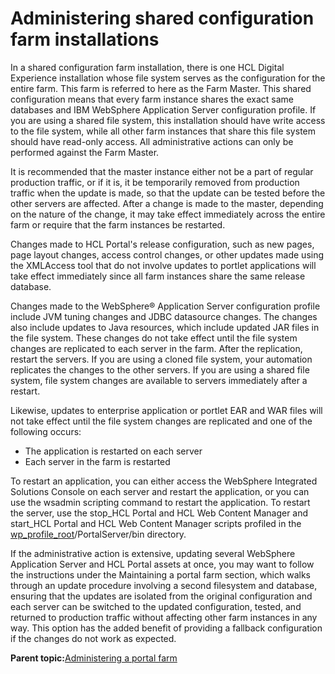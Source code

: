 # Administering shared configuration farm installations

In a shared configuration farm installation, there is one HCL Digital Experience installation whose file system serves as the configuration for the entire farm. This farm is referred to here as the Farm Master. This shared configuration means that every farm instance shares the exact same databases and IBM WebSphere Application Server configuration profile. If you are using a shared file system, this installation should have write access to the file system, while all other farm instances that share this file system should have read-only access. All administrative actions can only be performed against the Farm Master.

It is recommended that the master instance either not be a part of regular production traffic, or if it is, it be temporarily removed from production traffic when the update is made, so that the update can be tested before the other servers are affected. After a change is made to the master, depending on the nature of the change, it may take effect immediately across the entire farm or require that the farm instances be restarted.

Changes made to HCL Portal's release configuration, such as new pages, page layout changes, access control changes, or other updates made using the XMLAccess tool that do not involve updates to portlet applications will take effect immediately since all farm instances share the same release database.

Changes made to the WebSphere® Application Server configuration profile include JVM tuning changes and JDBC datasource changes. The changes also include updates to Java resources, which include updated JAR files in the file system. These changes do not take effect until the file system changes are replicated to each server in the farm. After the replication, restart the servers. If you are using a cloned file system, your automation replicates the changes to the other servers. If you are using a shared file system, file system changes are available to servers immediately after a restart.

Likewise, updates to enterprise application or portlet EAR and WAR files will not take effect until the file system changes are replicated and one of the following occurs:

-   The application is restarted on each server
-   Each server in the farm is restarted

To restart an application, you can either access the WebSphere Integrated Solutions Console on each server and restart the application, or you can use the wsadmin scripting command to restart the application. To restart the server, use the stop\_HCL Portal and HCL Web Content Manager and start\_HCL Portal and HCL Web Content Manager scripts profiled in the [wp\_profile\_root](../reference/wpsdirstr.md#wp_profile_root)/PortalServer/bin directory.

If the administrative action is extensive, updating several WebSphere Application Server and HCL Portal assets at once, you may want to follow the instructions under the Maintaining a portal farm section, which walks through an update procedure involving a second filesystem and database, ensuring that the updates are isolated from the original configuration and each server can be switched to the updated configuration, tested, and returned to production traffic without affecting other farm instances in any way. This option has the added benefit of providing a fallback configuration if the changes do not work as expected.

**Parent topic:**[Administering a portal farm](../install/admin_farm.md)

